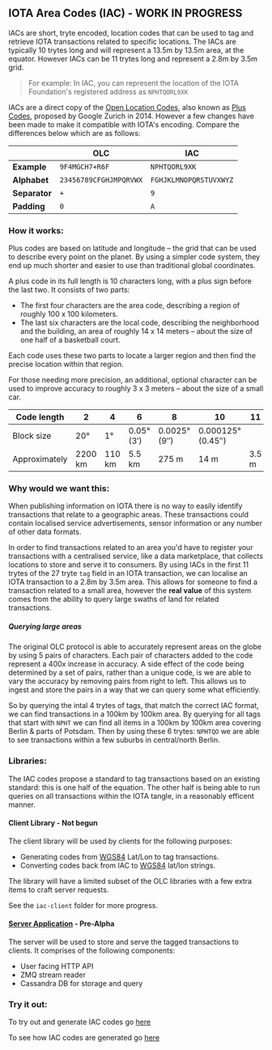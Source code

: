 ## IOTA Area Codes (IAC) - WORK IN PROGRESS

IACs are short, tryte encoded, location codes that can be used to tag and retrieve IOTA transactions related to specific locations. The IACs are typically 10 trytes long and will represent a 13.5m by 13.5m area, at the equator. However IACs can be 11 trytes long and represent a 2.8m by 3.5m grid.

> For example: In IAC, you can represent the location of the IOTA Foundation's registered address as `NPHTQORL9XK` 

IACs are a direct copy of the [Open Location Codes](https://en.wikipedia.org/wiki/Open_Location_Code), also known as [Plus Codes](https://plus.codes/), proposed by Google Zurich in 2014. However a few changes have been made to make it compatible with IOTA's encoding. Compare the differences below which are as follows:

|               | OLC                    | IAC                    |
| ------------- | ---------------------- | ---------------------- |
| **Example**   | `9F4MGCH7+R6F`         | `NPHTQORL9XK`          |
| **Alphabet**  | `23456789CFGHJMPQRVWX` | `FGHJKLMNOPQRSTUVXWYZ` |
| **Separator** | `+`                    | `9`                    |
| **Padding**   | `0`                    | `A`                    |

### How it works:

Plus codes are based on latitude and longitude – the grid that can be used to describe every point on the planet. By using a simpler code system, they end up much shorter and easier to use than traditional global coordinates.

A plus code in its full length is 10 characters long, with a plus sign before the last two. It consists of two parts:

- The first four characters are the area code, describing a region of roughly 100 x 100 kilometers.
- The last six characters are the local code, describing the neighborhood and the building, an area of roughly 14 x 14 meters – about the size of one half of a basketball court.

Each code uses these two parts to locate a larger region and then find the precise location within that region.

For those needing more precision, an additional, optional character can be used to improve accuracy to roughly 3 x 3 meters – about the size of a small car.

| Code length   | 2       | 4      | 6          | 8            | 10                | 11    |
| ------------- | ------- | ------ | ---------- | ------------ | ----------------- | ----- |
| Block size    | 20°     | 1°     | 0.05° (3′) | 0.0025° (9″) | 0.000125° (0.45″) |       |
| Approximately | 2200 km | 110 km | 5.5 km     | 275 m        | 14 m              | 3.5 m |

### Why would we want this:

When publishing information on IOTA there is no way to easily identify transactions that relate to a geographic areas. These transactions could contain localised service advertisements, sensor information or any number of other data formats. 

In order to find transactions related to an area you'd have to register your transactions with a centralised service, like a data marketplace, that collects locations to store and serve it to consumers. By using IACs in the first 11 trytes of the 27 tryte `tag` field in an IOTA transaction, we can localise an IOTA transaction to a 2.8m by 3.5m area. This allows for someone to find a transaction related to a small area, however the **real value** of this system comes from the ability to query large swaths of land for related transactions.

##### Querying large areas

The original OLC protocol is able to accurately represent areas on the globe by using 5 pairs of characters. Each pair of characters added to the code represent a 400x increase in accuracy. A side effect of the code being determined by a set of pairs, rather than a unique code, is we are able to vary the accuracy by removing pairs from right to left. This allows us to ingest and store the pairs in a way that we can query some what efficiently. 

So by querying the intal 4 trytes of tags, that match the correct IAC format, we can find transactions in a 100km by 100km area. By querying for all tags that start with `NPHT` we can find all items in a 100km by 100km area covering Berlin & parts of Potsdam. Then by using these 6 trytes: `NPHTQO` we are able to see transactions within a few suburbs in central/north Berlin.

### Libraries:

The IAC codes propose a standard to tag transactions based on an existing standard: this is one half of the equation. The other half is being able to run queries on all transactions within the IOTA tangle, in a reasonably efficent manner.

#### Client Library - Not begun

The client library will be used by clients for the following purposes: 

- Generating codes from [WGS84](https://en.wikipedia.org/wiki/World_Geodetic_System#WGS84) Lat/Lon to tag transactions.
- Converting codes back from IAC to [WGS84](https://en.wikipedia.org/wiki/World_Geodetic_System#WGS84) lat/lon strings.

The library will have a limited subset of the OLC libraries with a few extra items to craft server requests. 

See the `iac-client` folder for more progress.

#### [Server Application](vac-server/README) - Pre-Alpha

The server will be used to store and serve the tagged transactions to clients. It comprises of the following components:

- User facing HTTP API
- ZMQ stream reader
- Cassandra DB for storage and query



### Try it out: 

To try out and generate IAC codes go [here](https://olc.dag.sh/)

To see how IAC codes are generated go [here](https://olc.dag.sh/how-it-works)